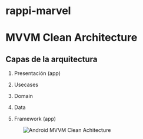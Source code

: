 # rappi-marvel

<H1>MVVM Clean Architecture</H1>

<H2>Capas de la arquitectura</H2>

<ol>
  <li><p>Presentación (app)</p></li>
  <li><p>Usecases</p></li>
  <li><p>Domain</p></li>
  <li><p>Data</p></li>
  <li><p>Framework (app)</p></li>
<ol>

![Android MVVM Clean Achitecture](https://cursokotlin.com/wp-content/uploads/2021/05/Android-Clean-Architecture.png)
